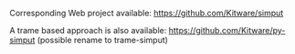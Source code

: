 Corresponding Web project available: https://github.com/Kitware/simput

A trame based approach is also available: https://github.com/Kitware/py-simput (possible rename to trame-simput)
